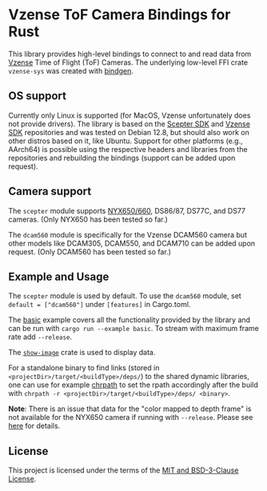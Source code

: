 # Vzense ToF Camera Bindings for Rust

This library provides high-level bindings to connect to and read data from [Vzense](https://www.vzense.com) Time of Flight (ToF) Cameras. The underlying low-level FFI crate `vzense-sys` was created with [bindgen](https://docs.rs/bindgen/latest/bindgen).

## OS support

Currently only Linux is supported (for MacOS, Vzense unfortunately does not provide drivers). The library is based on the [Scepter SDK](https://github.com/ScepterSW/ScepterSDK) and [Vzense SDK](https://github.com/Vzense/Vzense_SDK_Linux) repositories and was tested on Debian 12.8, but should also work on other distros based on it, like Ubuntu. Support for other platforms (e.g., AArch64) is possible using the respective headers and libraries from the repositories and rebuilding the bindings (support can be added upon request).

## Camera support

The `scepter` module supports [NYX650/660](https://industry.goermicro.com/product/nyx-series), DS86/87, DS77C, and DS77 cameras. (Only NYX650 has been tested so far.)

The `dcam560` module is specifically for the Vzense DCAM560 camera but other models like DCAM305, DCAM550, and DCAM710 can be added upon request. (Only DCAM560 has been tested so far.)

## Example and Usage

The `scepter` module is used by default. To use the `dcam560` module, set `default = ["dcam560"]` under `[features]` in Cargo.toml.

The [basic](examples/basic.rs) example covers all the functionality provided by the library and can be run with `cargo run --example basic`. To stream with maximum frame rate add `--release`.

The [`show-image`](https://docs.rs/show-image/latest/show_image) crate is used to display data.  

For a standalone binary to find links (stored in `<projectDir>/target/<buildType>/deps/`) to the shared dynamic libraries, one can use for example [chrpath](https://linux.die.net/man/1/chrpath) to set the rpath accordingly after the build with `chrpath -r <projectDir>/target/<buildType>/deps/ <binary>`.

**Note**: There is an issue that data for the "color mapped to depth frame" is not available for the NYX650 camera if running with `--release`. Please see [here](https://users.rust-lang.org/t/raw-pointer-contains-no-data-when-running-in-release/122814/16) for details.

## License

This project is licensed under the terms of the [MIT and BSD-3-Clause License](LICENSE.txt).
